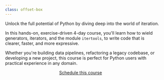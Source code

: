 ```yaml
---
class: offset-box
---
```


Unlock the full potential of Python by diving deep into the world of iteration.

In this hands-on, exercise-driven 4-day course, you'll learn how to wield generators, iterators, and the module `itertools`, to write code that is clearer, faster, and more expressive.

Whether you're building data pipelines, refactoring a legacy codebase, or developing a new project, this course is perfect for Python users with practical experience in any domain.

<div style="display:flex; justify-content:center;">
    <a href="#schedule-this-course" class="btn" style="margin-right: 1em;">Schedule this course</a>
</div>
